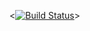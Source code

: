 <[![Build Status](https://app.travis-ci.com/Avokado1024/lab04.svg?token=LzpEpCjzpNit7a5NiXLz&branch=master)](https://app.travis-ci.com/Avokado1024/lab04)>
